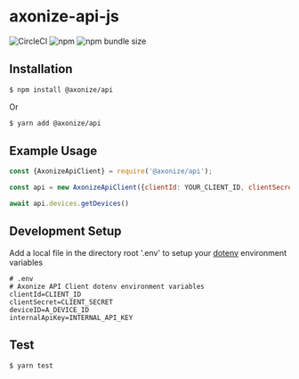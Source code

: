 # axonize-api-js
![CircleCI](https://img.shields.io/circleci/build/github/axonize/axonize-api-js.svg?style=flat-square)
![npm](https://img.shields.io/npm/dm/@axonize/api.svg?style=flat-square)
![npm bundle size](https://img.shields.io/bundlephobia/minzip/@axonize/api.svg?style=flat-square)

## Installation

```sh
$ npm install @axonize/api
```

Or

```sh
$ yarn add @axonize/api
```

## Example Usage
```js
const {AxonizeApiClient} = require('@axonize/api');

const api = new AxonizeApiClient({clientId: YOUR_CLIENT_ID, clientSecret: YOUR_CLIENT_SECRET});

await api.devices.getDevices()
```

## Development Setup
Add a local file in the directory root '.env' to setup your [dotenv](https://github.com/motdotla/dotenv) environment variables
```
# .env
# Axonize API Client dotenv environment variables
clientId=CLIENT_ID
clientSecret=CLIENT_SECRET
deviceID=A_DEVICE_ID
internalApiKey=INTERNAL_API_KEY
```

## Test
```sh
$ yarn test
```
